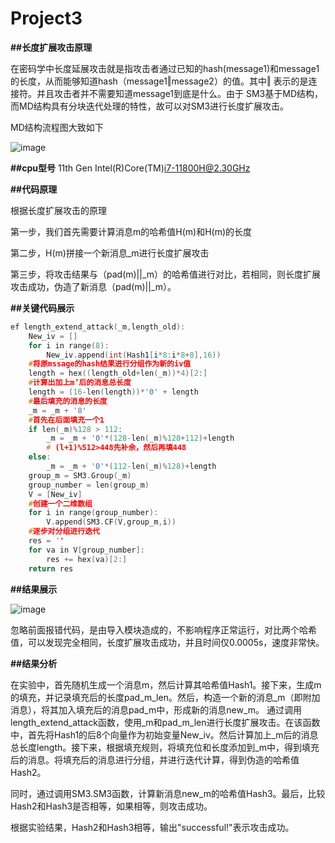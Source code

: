 # Project3

**##长度扩展攻击原理**

在密码学中长度延展攻击就是指攻击者通过已知的hash(message1)和message1的长度，从而能够知道hash（message1‖message2）的值。其中‖ 表示的是连接符。并且攻击者并不需要知道message1到底是什么。由于
SM3基于MD结构，而MD结构具有分块迭代处理的特性，故可以对SM3进行长度扩展攻击。

MD结构流程图大致如下

![image](https://user-images.githubusercontent.com/104854836/181997181-e0ec000e-8cfd-4275-9564-2c3487ada9e7.jpg)  

**##cpu型号** 11th Gen Intel(R)Core(TM)i7-11800H@2.30GHz

**##代码原理**

根据长度扩展攻击的原理

第一步，我们首先需要计算消息m的哈希值H(m)和H(m)的长度

第二步，H(m)拼接一个新消息_m进行长度扩展攻击

第三步，将攻击结果与（pad(m)||_m）的哈希值进行对比，若相同，则长度扩展攻击成功，伪造了新消息（pad(m)||_m）。

**##关键代码展示**

```cpp
ef length_extend_attack(_m,length_old):
    New_iv = []
    for i in range(8):
        New_iv.append(int(Hash1[i*8:i*8+8],16))
    #将原mssage的hash结果进行分组作为新的iv值
    length = hex((length_old+len(_m))*4)[2:]
    #计算出加上m’后的消息总长度
    length = (16-len(length))*'0' + length
    #最后填充的消息的长度
    _m = _m + '8'
    #首先在后面填充一个1
    if len(_m)%128 > 112:
        _m = _m + '0'*(128-len(_m)%128+112)+length
        # (l+1)%512>448先补余，然后再填448
    else:
        _m = _m + '0'*(112-len(_m)%128)+length
    group_m = SM3.Group(_m)
    group_number = len(group_m)
    V = [New_iv]
    #创建一个二维数组
    for i in range(group_number):
        V.append(SM3.CF(V,group_m,i))
    #逐步对分组进行迭代
    res = ''
    for va in V[group_number]:
        res += hex(va)[2:]
    return res
```

**##结果展示**

![image](https://github.com/1-14/Project3/blob/main/3.png)  

忽略前面报错代码，是由导入模块造成的，不影响程序正常运行，对比两个哈希值，可以发现完全相同，长度扩展攻击成功，并且时间仅0.0005s，速度非常快。

**##结果分析**

在实验中，首先随机生成一个消息m，然后计算其哈希值Hash1。接下来，生成m的填充，并记录填充后的长度pad_m_len。然后，构造一个新的消息_m（即附加消息），将其加入填充后的消息pad_m中，形成新的消息new_m。
通过调用length_extend_attack函数，使用_m和pad_m_len进行长度扩展攻击。在该函数中，首先将Hash1的后8个向量作为初始变量New_iv。然后计算加上_m后的消息总长度length。接下来，根据填充规则，将填充位和长度添加到_m中，得到填充后的消息。将填充后的消息进行分组，并进行迭代计算，得到伪造的哈希值Hash2。

同时，通过调用SM3.SM3函数，计算新消息new_m的哈希值Hash3。最后，比较Hash2和Hash3是否相等，如果相等，则攻击成功。

根据实验结果，Hash2和Hash3相等，输出"successful!"表示攻击成功。


























